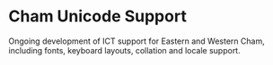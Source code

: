 Cham Unicode Support
============

Ongoing development of ICT support for Eastern and Western Cham, including fonts, keyboard layouts, collation and locale support.
